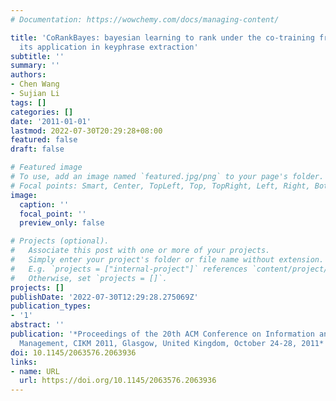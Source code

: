 ```yaml
---
# Documentation: https://wowchemy.com/docs/managing-content/

title: 'CoRankBayes: bayesian learning to rank under the co-training framework and
  its application in keyphrase extraction'
subtitle: ''
summary: ''
authors:
- Chen Wang
- Sujian Li
tags: []
categories: []
date: '2011-01-01'
lastmod: 2022-07-30T20:29:28+08:00
featured: false
draft: false

# Featured image
# To use, add an image named `featured.jpg/png` to your page's folder.
# Focal points: Smart, Center, TopLeft, Top, TopRight, Left, Right, BottomLeft, Bottom, BottomRight.
image:
  caption: ''
  focal_point: ''
  preview_only: false

# Projects (optional).
#   Associate this post with one or more of your projects.
#   Simply enter your project's folder or file name without extension.
#   E.g. `projects = ["internal-project"]` references `content/project/deep-learning/index.md`.
#   Otherwise, set `projects = []`.
projects: []
publishDate: '2022-07-30T12:29:28.275069Z'
publication_types:
- '1'
abstract: ''
publication: '*Proceedings of the 20th ACM Conference on Information and Knowledge
  Management, CIKM 2011, Glasgow, United Kingdom, October 24-28, 2011*'
doi: 10.1145/2063576.2063936
links:
- name: URL
  url: https://doi.org/10.1145/2063576.2063936
---
```

